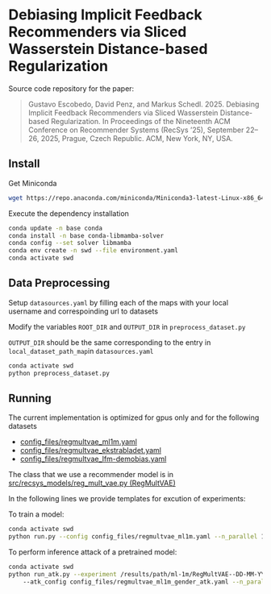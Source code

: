 # Debiasing Implicit Feedback Recommenders via Sliced Wasserstein Distance-based Regularization
Source code repository for the paper: 
> Gustavo Escobedo, David Penz, and Markus Schedl. 2025. Debiasing Implicit Feedback Recommenders via Sliced Wasserstein Distance-based Regularization. In Proceedings of the Nineteenth ACM Conference on Recommender Systems (RecSys ’25), September 22–26, 2025, Prague, Czech Republic. ACM, New York, NY, USA.


## Install

Get Miniconda
```bash
wget https://repo.anaconda.com/miniconda/Miniconda3-latest-Linux-x86_64.sh
```
Execute the dependency installation
```bash
conda update -n base conda
conda install -n base conda-libmamba-solver
conda config --set solver libmamba
conda env create -n swd --file environment.yaml 
conda activate swd
```
## Data Preprocessing
Setup `datasources.yaml` by filling each of the maps with your local username and correspoinding url to datasets

Modify the variables `ROOT_DIR` and `OUTPUT_DIR` in `preprocess_dataset.py`

`OUTPUT_DIR` should be the same corresponding to the entry in `local_dataset_path_map`in `datasources.yaml`  

```bash
conda activate swd
python preprocess_dataset.py  
```
## Running

The current implementation is optimized for gpus only and for the following datasets

- [config_files/regmultvae_ml1m.yaml](config_files/regmultvae_ml1m.yaml) 
- [config_files/regmultvae_ekstrabladet.yaml](config_files/regmultvae_ekstrabladet.yaml) 
- [config_files/regmultvae_lfm-demobias.yaml](config_files/regmultvae_lfm-demobias.yaml)

The class that we use a recommender model is in [src/recsys_models/reg_mult_vae.py (RegMultVAE)](src/recsys_models/reg_mult_vae.py)

<!-- We also include the adversarial training based baselines [src/recsys_models/advx_mult_vae.py (AdvXMultVAE)](src/recsys_models/advx_mult_vae.py) for all datasets:
- [config_files/advxmultvae_ekstrabladet.yaml](config_files/advxmultvae_ekstrabladet.yaml)
- [config_files/advxmultvae_lfm-demobias.yaml](config_files/advxmultvae_lfm-demobias.yaml) 
- [config_files/advxmultvae_ml1m.yaml](config_files/advxmultvae_ml1m.yaml) -->


In the following lines we provide templates for excution of experiments:

To train a model:
```bash
conda activate swd
python run.py --config config_files/regmultvae_ml1m.yaml --n_parallel 1 --gpus 0
```
To perform inference attack of a pretrained model:
```bash
conda activate swd
python run_atk.py --experiment /results/path/ml-1m/RegMultVAE--DD-MM-YYYY/ \ 
    --atk_config config_files/regmultvae_ml1m_gender_atk.yaml --n_parallel 1 --gpus 0
```


<!-- ## Using W&B

First generate a __sweep\_id__ :
```bash
wandb sweep config_files/<model>_<dataset>_<sweep>.yaml
```

A __sweep\_id__  of the shape **\<entity\>/\<project\>/\<sweep\>** will be printed in the terminal which should used in the following command 

```bash
python run_sweep_agent.py --sweep_id <entity>/<project>/<sweep> -p 6 --gpus 0,1
```
 -->

